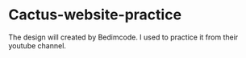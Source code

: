 # Cactus-website-practice
The design will created by Bedimcode. I used to practice it from their youtube channel. 
